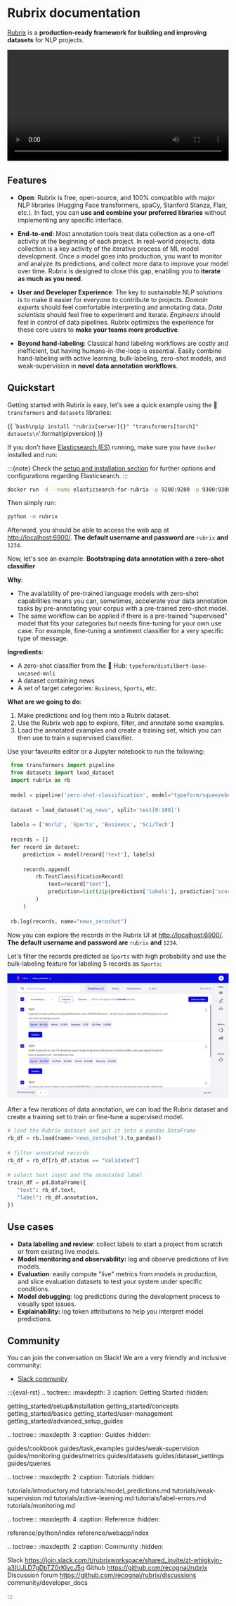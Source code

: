# Rubrix documentation

[Rubrix](https://rubrix.ml) is a **production-ready framework for building and improving datasets** for NLP projects.


<video width="100%" controls><source src="_static/tutorials/weak-supervision-with-rubrix/ws_news.mp4" type="video/mp4"></video>


## Features

- **Open**: Rubrix is free, open-source, and 100% compatible with major NLP libraries (Hugging Face transformers, spaCy, Stanford Stanza, Flair, etc.). In fact, you can **use and combine your preferred libraries** without implementing any specific interface.

- **End-to-end**: Most annotation tools treat data collection as a one-off activity at the beginning of each project. In real-world projects, data collection is a key activity of the iterative process of ML model development. Once a model goes into production, you want to monitor and analyze its predictions, and collect more data to improve your model over time. Rubrix is designed to close this gap, enabling you to **iterate as much as you need**.

- **User and Developer Experience**: The key to sustainable NLP solutions is to make it easier for everyone to contribute to projects. *Domain experts* should feel comfortable interpreting and annotating data. *Data scientists* should feel free to experiment and iterate. *Engineers* should feel in control of data pipelines. Rubrix optimizes the experience for these core users to **make your teams more productive**.

- **Beyond hand-labeling**: Classical hand labeling workflows are costly and inefficient, but having humans-in-the-loop is essential. Easily combine hand-labeling with active learning, bulk-labeling, zero-shot models, and weak-supervision in **novel data annotation workflows**.


## Quickstart

Getting started with Rubrix is easy, let's see a quick example using the 🤗 `transformers` and `datasets` libraries:

{{ '```bash\npip install "rubrix[server]{}" "transformers[torch]" datasets\n```'.format(pipversion) }}

If you don't have [Elasticsearch (ES)](https://www.elastic.co/elasticsearch) running, make sure you have `docker` installed and run:

:::{note}
Check the [setup and installation section](setup-and-installation) for further options and configurations regarding Elasticsearch.
:::

```bash
docker run -d --name elasticsearch-for-rubrix -p 9200:9200 -p 9300:9300 -e "ES_JAVA_OPTS=-Xms512m -Xmx512m" -e "discovery.type=single-node" docker.elastic.co/elasticsearch/elasticsearch-oss:7.10.2
```

Then simply run:

```bash
python -m rubrix
```

Afterward, you should be able to access the web app at <http://localhost:6900/>.
**The default username and password are** `rubrix` **and** `1234`.

Now, let's see an example: **Bootstraping data annotation with a zero-shot classifier**

**Why**:

- The availability of pre-trained language models with zero-shot capabilities means you can, sometimes, accelerate your data annotation tasks by pre-annotating your corpus with a pre-trained zero-shot model.
- The same workflow can be applied if there is a pre-trained "supervised" model that fits your categories but needs fine-tuning for your own use case. For example, fine-tuning a sentiment classifier for a very specific type of message.

**Ingredients**:

- A zero-shot classifier from the 🤗 Hub: `typeform/distilbert-base-uncased-mnli`
- A dataset containing news
- A set of target categories: `Business`, `Sports`, etc.

**What are we going to do**:

1. Make predictions and log them into a Rubrix dataset.
2. Use the Rubrix web app to explore, filter, and annotate some examples.
3. Load the annotated examples and create a training set, which you can then use to train a supervised classifier.


Use your favourite editor or a Jupyter notebook to run the following:

```python
 from transformers import pipeline
 from datasets import load_dataset
 import rubrix as rb

 model = pipeline('zero-shot-classification', model="typeform/squeezebert-mnli")

 dataset = load_dataset("ag_news", split='test[0:100]')

 labels = ['World', 'Sports', 'Business', 'Sci/Tech']

 records = []
 for record in dataset:
     prediction = model(record['text'], labels)

     records.append(
         rb.TextClassificationRecord(
             text=record["text"],
             prediction=list(zip(prediction['labels'], prediction['scores'])),
         )
     )

 rb.log(records, name="news_zeroshot")
```


Now you can explore the records in the Rubrix UI at <http://localhost:6900/>.
**The default username and password are** `rubrix` **and** `1234`.

Let's filter the records predicted as `Sports` with high probability and use the bulk-labeling feature for labeling 5 records as `Sports`:

![zero-shot example](images/zero_shot_example.png)

After a few iterations of data annotation, we can load the Rubrix dataset and create a training set to train or fine-tune a supervised model.

```python
# load the Rubrix dataset and put it into a pandas DataFrame
rb_df = rb.load(name='news_zeroshot').to_pandas()

# filter annotated records
rb_df = rb_df[rb_df.status == "Validated"]

# select text input and the annotated label
train_df = pd.DataFrame({
   "text": rb_df.text,
   "label": rb_df.annotation,
})
```

## Use cases

* **Data labelling and review**: collect labels to start a project from scratch or from existing live models.
* **Model monitoring and observability:** log and observe predictions of live models.
* **Evaluation**: easily compute "live" metrics from models in production, and slice evaluation datasets to test your system under specific conditions.
* **Model debugging**: log predictions during the development process to visually spot issues.
* **Explainability:** log token attributions to help you interpret model predictions.

## Community

You can join the conversation on Slack! We are a very friendly and inclusive community:

* [Slack community](https://join.slack.com/t/rubrixworkspace/shared_invite/zt-whigkyjn-a3IUJLD7gDbTZ0rKlvcJ5g)

:::{eval-rst}
.. toctree::
   :maxdepth: 3
   :caption: Getting Started
   :hidden:

   getting_started/setup&installation
   getting_started/concepts
   getting_started/basics
   getting_started/user-management
   getting_started/advanced_setup_guides

.. toctree::
   :maxdepth: 3
   :caption: Guides
   :hidden:

   guides/cookbook
   guides/task_examples
   guides/weak-supervision
   guides/monitoring
   guides/metrics
   guides/datasets
   guides/dataset_settings
   guides/queries

.. toctree::
   :maxdepth: 2
   :caption: Tutorials
   :hidden:

   tutorials/introductory.md
   tutorials/model_predictions.md
   tutorials/weak-supervision.md
   tutorials/active-learning.md
   tutorials/label-errors.md
   tutorials/monitoring.md

.. toctree::
   :maxdepth: 4
   :caption: Reference
   :hidden:

   reference/python/index
   reference/webapp/index

.. toctree::
   :maxdepth: 2
   :caption: Community
   :hidden:

   Slack <https://join.slack.com/t/rubrixworkspace/shared_invite/zt-whigkyjn-a3IUJLD7gDbTZ0rKlvcJ5g>
   Github <https://github.com/recognai/rubrix>
   Discussion forum <https://github.com/recognai/rubrix/discussions>
   community/developer_docs

:::
